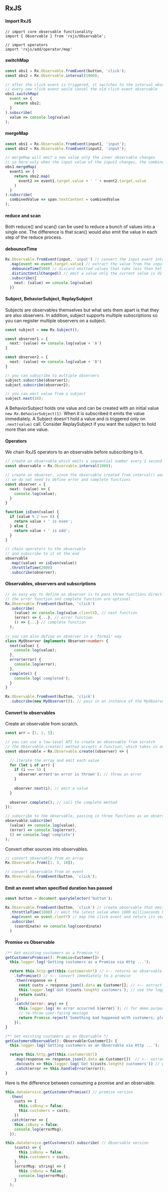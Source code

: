 ## RxJS

#### Import RxJS

```
// import core observable functionality
import { Observable } from 'rxjs/Observable';

// import operators
import 'rxjs/add/operator/map'
```

#### switchMap

```ts
const obs1 = Rx.Observable.fromEvent(button, 'click');
const obs2 = Rx.Observable.interval(1000);

// after the click event is triggered, it switches to the interval observable
// every new click event would cancel the old click event observable
obs1.switchMap(
  event => {
    return obs2;
  }
).subscribe(
  value => console.log(value)
);
```

#### mergeMap

```ts
const obs1 = Rx.Observable.fromEvent(input1, 'input');
const obs2 = Rx.Observable.fromEvent(input2, 'input');

// mergeMap will emit a new value only the inner observable changes
// so here only when the input value of the input2 changes, the combinedValue would change
obs1.mergeMap(
  event1 => {
    return obs2.map(
      event2 => event1.target.value + ' ' + event2.target.value
    )
  }
).subscribe(
  combinedValue => span.textContent = combinedValue
);
```

#### reduce and scan

Both reduce() and scan() can be used to reduce a bunch of values into a single one. The difference is that scan() would also emit the value in each step of the reduce process.

#### debounceTime

```ts
Rx.Observable.fromEvent(input, 'input') // convert the input event into an observable
  .map(event => event.target.value) // extract the value from the input field
  .debounceTime(500) // discard emitted values that take less than half a second between output
  .distinctUntilChanged() // emit a value only the current value is different with the last one
  .subscribe({
    next: (value) => console.log(value)
  })
```

#### Subject, BehaviorSubject, ReplaySubject

Subjects are observables themselves but what sets them apart is that they are also observers. In addition, subject supports multiple subscriptions so you can register multiple observers on a subject.

```ts
const subject = new Rx.Subject();

const observer1 = {
  next: (value) => console.log(value + 'A')
}

const observer2 = {
  next: (value) => console.log(value + 'B')
}

// you can subscribe to multiple observers
subject.subscribe(observer1);
subject.subscribe(observer2);

// you can emit value from a subject
subject.next(10);
```

A BehaviorSubject holds one value and can be created with an initial value `new Rx.BehaviorSubject(1)`. When it is subscribed it emits the value immediately. A Subject doesn't hold a value and is triggered only on `.next(value)` call. Consider ReplaySubject if you want the subject to hold more than one value.

#### Operators

We chain RxJS operators to an observable before subscribing to it.

```ts
// create an observable which emits a sequential number every 1 second
const observable = Rx.Observable.interval(1000);

// create an observer, since the observable created from interval() would never end and throw an error
// we do not need to define error and complete functions
const observer = {
  next: (value) => {
    console.log(value);
  }
}

function isEven(value) {
  if (value % 2 === 0) {
    return value + ' is even';
  } else {
    return value + ' is odd';
  }
}

// chain operators to the observable
// and subscribe to it at the end
observable
  .map((value) => isEven(value))
  .throttleTime(2000)
  .subscribe(observer);
```

#### Observables, observers and subscriptions

```ts
// an easy way to define an observer is to pass three functions directly to the subscription
// the error function and complete function are optional
Rx.Observable.fromEvent(button, 'click')
  .subscribe(
    (value) => console.log(value.clientX), // next function
    (error) => {...}, // error function
    () => {...} // complete function
  );
  
// you can also define an observer in a 'formal' way
class MyObserver implements Observer<number> {
  next(value) {
    console.log(value);
  },
  error(error) {
    console.log(error);
  },
  complete() {
    console.log('completed');
  }
}

Rx.Observable.fromEvent(button, 'click')
  .subscribe(new MyObserver()); // pass in an instance of the MyObserver
```

#### Convert to observables

Create an observable from scratch.

```ts
const arr = [1, 2, 5];

// you can use a low-level API to create an observable from scratch
// the Observable.create() method accepts a function, which takes in an observer object that has methods like next(), error() and complete()
const observable = Rx.Observable.create((observer) => {

  // iterate the array and emit each value
  for (let i of arr) {
    if (i === 5) {
      observer.error('an error is thrown'); // throw an error
    }
    
    observer.next(i); // emit a value
  }
  
  observer.complete(); // call the complete method
});

// subscribe to the observable, passing in three functions as an observer
observable.subscribe(
  (value) => console.log(value),
  (error) => console.log(error),
  () => console.log('complete')
);
```

Convert other sources into observables.

```ts
// convert observable from an array
Rx.Observable.from([1, 5, 10]);

// convert observable from an event
Rx.Observable.fromEvent(button, 'click');
```

#### Emit an event when specified duration has passed

```ts
const button = document.querySelector('button');

Rx.Observable.fromEvent(button, 'click') // create observable that emits click events
  .throttleTime(1000) // emit the latest value when 1000 milliseconds has passed
  .map(event => event.clentY) // map the click event and return its vertical coordinate
  .subscribe(
    (coordinate) => console.log(coordinate)
  )
```

#### Promise vs Observable

```js
/** Get existing customers as a Promise */
getCustomersPromise(): Promise<Customer[]> {
  this.logger.log('Getting customers as a Promise via Http ...');

  return this.http.get(this.customersUrl) // <-- returns an observable
    .toPromise() // <-- convert immediately to a promise
    .then(response => {
      const custs = response.json().data as Customer[]; // <-- extract data from the response
      this.logger.log(`Got ${custs.length} customers`); // use the logger service
      return custs;
    })
    .catch((error: any) => {
      this.logger.log(`An error occurred ${error}`); // for demo purposes only
      // re-throw user-facing message
      return Promise.reject('Something bad happened with customers; please check the console');
    });
}

/** Get existing customers as an Observable */
getCustomersObservable(): Observable<Customer[]> {
  this.logger.log('Getting customers as an Observable via Http ...');

  return this.http.get(this.customersUrl)
    .map(response => response.json().data as Customer[])  // <-- extract data
    .do(custs => this.logger.log(`Got ${custs.length} customers`)) // produce some side-effect
    .catch(error => this.handleError(error));
}
```

Here is the difference between consuming a promise and an observable.

```js
this.dataService.getCustomersPromise() // promise version
  .then(
    custs => {
      this.isBusy = false;
      this.customers = custs;
    })
  .catch(error => {
    this.isBusy = false;
    console.log(errorMsg);
  });

this.dataService.getCustomers().subscribe( // Observable version
    (custs) => {
      this.isBusy = false;
      this.customers = custs;
    },
    (errorMsg: string) => {
      this.isBusy = false;
      console.log(errorMsg);
    }
  );
```

